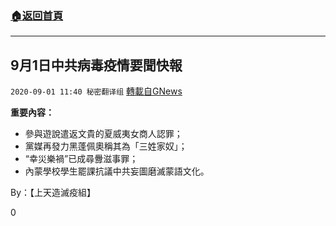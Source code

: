 ###  [:house:返回首頁](https://github.com/ourhimalayas/txt)
---

## 9月1日中共病毒疫情要聞快報
`2020-09-01 11:40 秘密翻译组` [轉載自GNews](https://gnews.org/zh-hant/328360/)

**重要內容：**

- 參與遊說遣返文貴的夏威夷女商人認罪；
- 黨媒再發力黑蓬佩奧稱其為「三姓家奴」；
- “幸災樂禍”已成尋釁滋事罪；
- 內蒙學校學生罷課抗議中共妄圖磨滅蒙語文化。




By：【上天造滅疫組】

0
